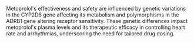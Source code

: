 Metoprolol's effectiveness and safety are influenced by genetic variations in the CYP2D6 gene affecting its metabolism and polymorphisms in the ADRB1 gene altering receptor sensitivity. These genetic differences impact metoprolol's plasma levels and its therapeutic efficacy in controlling heart rate and arrhythmias, underscoring the need for tailored drug dosing.